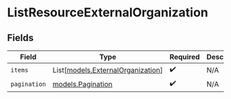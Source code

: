 # ListResourceExternalOrganization


## Fields

| Field                                                                  | Type                                                                   | Required                                                               | Description                                                            |
| ---------------------------------------------------------------------- | ---------------------------------------------------------------------- | ---------------------------------------------------------------------- | ---------------------------------------------------------------------- |
| `items`                                                                | List[[models.ExternalOrganization](../models/externalorganization.md)] | :heavy_check_mark:                                                     | N/A                                                                    |
| `pagination`                                                           | [models.Pagination](../models/pagination.md)                           | :heavy_check_mark:                                                     | N/A                                                                    |